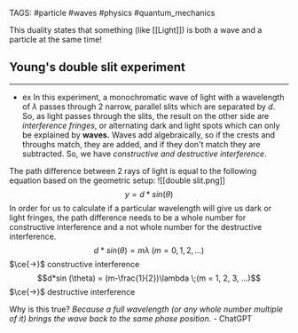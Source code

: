 TAGS: #particle #waves #physics #quantum_mechanics

This duality states that something (like [[Light]]) is both a wave and a particle at the same time! 

## Young's double slit experiment
-----
- ex In this experiment, a monochromatic wave of light with a wavelength of $\lambda$ passes through 2 narrow, parallel slits which are separated by $d$. So, as light passes through the slits, the result on the other side are *interference fringes*, or alternating dark and light spots which can only be explained by **waves.** Waves add algebraically, so if the crests and throughs match, they are added, and if they don't match they are subtracted. So, we have *constructive and destructive interference*. 

The path difference between 2 rays of light is equal to the following equation based on the geometric setup:
![[double slit.png]]
$$y = d*sin (\theta)$$
In order for us to calculate if a particular wavelength will give us dark or light fringes, the path difference needs to be a whole number for constructive interference and a not whole number for the destructive interference. 
$$d*sin (\theta) = m\lambda  \;(m = 0, 1, 2, ...)$$
$\ce{->}$ constructive interference
$$d*sin (\theta) = (m-\frac{1}{2})\lambda  \;(m = 1, 2, 3, ...)$$
$\ce{->}$ destructive interference

Why is this true? *Because a full wavelength (or any whole number multiple of it) brings the wave back to the same phase position.* - ChatGPT



